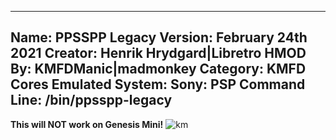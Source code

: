 -----------------------
Name: PPSSPP Legacy
Version: February 24th 2021
Creator: Henrik Hrydgard|Libretro
HMOD By: KMFDManic|madmonkey
Category: KMFD Cores
Emulated System: Sony: PSP
Command Line: /bin/ppsspp-legacy
-----------------------
**This will NOT work on Genesis Mini!**
![km](https://i.imgur.com/mynGazp.png)
